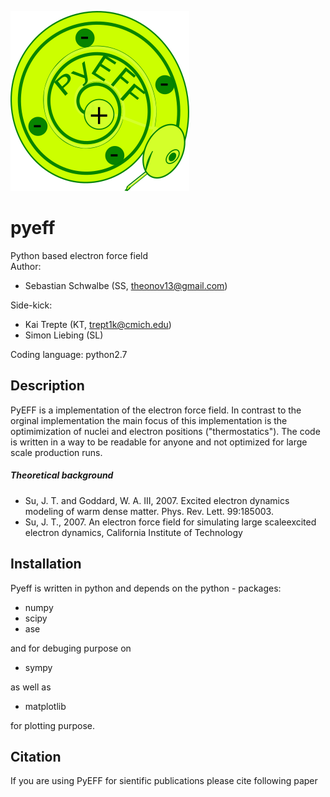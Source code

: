 ![GitHub Logo](/images/pyeff_logo_github.png)

# pyeff
Python based electron force field  
Author: 
- Sebastian Schwalbe (SS, theonov13@gmail.com)  

Side-kick:    
- Kai Trepte (KT, trept1k@cmich.edu)   
- Simon Liebing (SL) 

Coding language: python2.7     

## Description 

PyEFF is a implementation of the electron force field. In contrast to the orginal implementation 
the main focus of this implementation is the optimimization of nuclei and electron positions ("thermostatics"). 
The code is written in a way to be readable for anyone and not optimized for large scale production runs. 

##### Theoretical background
 - Su, J. T. and Goddard, W. A. III, 2007. Excited electron dynamics modeling of warm dense matter. Phys. 
   Rev. Lett. 99:185003. 
 - Su, J. T., 2007. An electron force field for simulating large scaleexcited electron dynamics, California Institute of Technology

## Installation 

Pyeff is written in python and depends on the python - packages: 

- numpy 
- scipy 
- ase 

and for debuging purpose on 

- sympy 

as well as 

- matplotlib 

for plotting purpose. 

## Citation 
If you are using PyEFF for sientific publications please cite following paper

